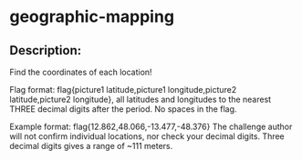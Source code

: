 
# geographic-mapping
## Description:
Find the coordinates of each location! 

Flag format: flag{picture1 latitude,picture1 longitude,picture2 latitude,picture2 longitude}, all latitudes and longitudes to the nearest THREE decimal digits after the period. No spaces in the flag.

Example format: flag{12.862,48.066,-13.477,-48.376}
The challenge author will not confirm individual locations, nor check your decimal digits. Three decimal digits gives a range of ~111 meters.

